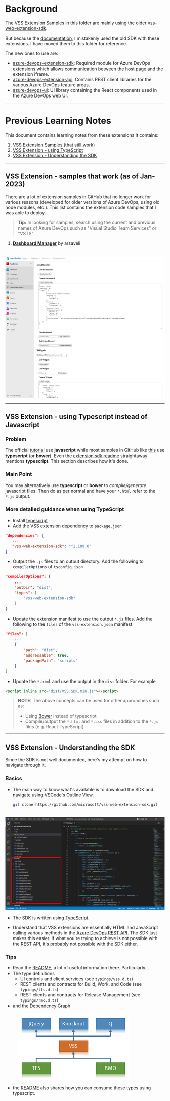 # Background
The VSS Extension Samples in this folder are mainly using the older [vss-web-extension-sdk](https://github.com/microsoft/vss-web-extension-sdk).

But because the [documentation](https://learn.microsoft.com/en-us/azure/devops/extend/overview?toc=%2Fazure%2Fdevops%2Fmarketplace-extensibility%2Ftoc.json&view=azure-devops), I mistakenly used the old SDK with these extensions. I have moved them to this folder for reference.

The new ones to use are:
- [azure-devops-extension-sdk](https://github.com/Microsoft/azure-devops-extension-sdk): Required module for Azure DevOps extensions which allows communication between the host page and the extension iframe.
- [azure-devops-extension-api](https://github.com/Microsoft/azure-devops-extension-api): Contains REST client libraries for the various Azure DevOps feature areas.
- [azure-devops-ui](https://developer.microsoft.com/azure-devops): UI library containing the React components used in the Azure DevOps web UI.

---
# Previous Learning Notes
This document contains learning notes from these extensions It contains:
1. [VSS Extension Samples (that still work)](#vss-extension---samples-that-work-as-of-jan-2023)
2. [VSS Extension - using TypeScript](#vss-extension---using-typescript-instead-of-javascript)
3. [VSS Extension - Understanding the SDK](#vss-extension---understanding-the-sdk)

---
## VSS Extension - samples that work (as of Jan-2023)
There are a lot of extension samples in GitHub that no longer work for various reasons (developed for older versions of Azure DevOps, using old node modules, etc.). This list contains the extension code samples that I was able to deploy.

> **Tip:** In looking for samples, search using the current and previous names of Azure DevOps such as "Visual Studio Team Services" or "VSTS"

1. [**Dashboard Manager**](https://github.com/microsoft/vsts-extension-samples/tree/master/dashboard-manager) by arsaveli

&nbsp;&nbsp;&nbsp;&nbsp;&nbsp;&nbsp;&nbsp;&nbsp;&nbsp;&nbsp;![Dashboard Manager](../assets/sample-dashboardmanager.png)

---
## VSS Extension - using Typescript instead of Javascript
### Problem
The official [tutorial](https://learn.microsoft.com/en-us/azure/devops/extend/overview?toc=%2Fazure%2Fdevops%2Fmarketplace-extensibility%2Ftoc.json&view=azure-devops) use **javascript** while most samples in GitHub like [this](https://github.com/microsoft/vsts-extension-samples) use **typescript** (or **bower**). Even the [extension sdk readme](https://github.com/Microsoft/azure-devops-extension-sdk) straightaway mentions **typescript**. This section describes how it's done.

### Main Point
You may alternatively use **typescript** or **bower** to _compile/generate_ javascript files. Then do as per normal and have your `*.html` refer to the `*.js` output.

### More detailed guidance when using TypeScript
- Install [typescript](https://www.typescripttutorial.net/typescript-tutorial/setup-typescript/)
- Add the VSS extension dependency to `package.json`
```json
"dependencies": {
   ...
   "vss-web-extension-sdk": "^2.109.0"
}
```
- Output the `.js` files to an output directory. Add the following to `compilerOptions` of `tsconfig.json`
```json
"compilerOptions": {
    ...
    "outDir": "dist",
    "types": [
        "vss-web-extension-sdk"
    ]
}
```
- Update the extension manifest to use the output `*.js` files. Add the following to the `files` of the `vss-extension.json` manifest
```json
"files": [
    ...
    {
        "path": "dist",
        "addressable": true,
        "packagePath": "scripts"
    }
]
```
- Update the `*.html` and use the output in the `dist` folder. For example
```html
<script inline src="dist/VSS.SDK.min.js"></script>
```

> **NOTE:** The above concepts can be used for other approaches such as:
> - Using [Bower](https://bower.io/) instead of typescript
> - Compile/output the `*.html` and `*.css` files in addition to the `*.js` files (e.g. React-TypeScript)

---
## VSS Extension - Understanding the SDK
Since the SDK is not well documented, here's my attempt on how to navigate through it.

### Basics
- The main way to know what's available is to download the SDK and navigate using [VSCode](https://code.visualstudio.com)'s Outline View.
    ```bash
    git clone https://github.com/microsoft/vss-web-extension-sdk.git
    ```

&nbsp;&nbsp;&nbsp;&nbsp;&nbsp;&nbsp;&nbsp;&nbsp;&nbsp;&nbsp;![vss-web-extension-sdk-vscode-outline](../assets//vss-web-extension-sdk-vscode-outline.png)

- The SDK is written using [TypeScript](https://www.typescriptlang.org/).

- Understand that VSS extensions are essentially HTML and JavaScript calling various methods in the [Azure DevOps REST API](https://learn.microsoft.com/en-us/rest/api/azure/devops/?view=azure-devops-rest-7.1). The SDK just makes this easier. If what you're trying to achieve is not possible with the REST API, it's probably not possible with the SDK either.

### Tips
- Read the [README](https://github.com/Microsoft/vss-web-extension-sdk#readme), a lot of useful information there. Particularly...
- The type definitions
    - UI controls and client services (see `typings/vss.d.ts`)
    - REST clients and contracts for Build, Work, and Code (see `typings/tfs.d.ts`)
    - REST clients and contracts for Release Management (see `typings/rmo.d.ts`)
- and the Dependency Graph

&nbsp;&nbsp;&nbsp;&nbsp;&nbsp;&nbsp;&nbsp;&nbsp;&nbsp;&nbsp;![vss-web-extension-sdk-dependencies](../assets//vss-web-extension-sdk-dependencies.png)
- the [README](https://github.com/Microsoft/vss-web-extension-sdk#readme) also shares how you can consume these types using typescript.
